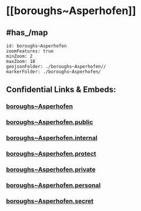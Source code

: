 # [[boroughs~Asperhofen]] 


## #has_/map  



```leaflet
id: boroughs~Asperhofen
zoomFeatures: true 
minZoom: 2 
maxZoom: 18
geojsonFolder: ./boroughs~Asperhofen//
markerFolder: ./boroughs~Asperhofen/
```


## Confidential Links & Embeds: 

### [boroughs~Asperhofen](/_Standards/Earth/Continent/Europe/Europe~Central/Austria/Austrias_States/Niederösterreich/counties~NÖ/St_Pölten/cities~St_Pölten/Asperhofen/boroughs~Asperhofen.md) 

### [boroughs~Asperhofen.public](/_public/Earth/Continent/Europe/Europe~Central/Austria/Austrias_States/Niederösterreich/counties~NÖ/St_Pölten/cities~St_Pölten/Asperhofen/boroughs~Asperhofen.public.md) 

### [boroughs~Asperhofen.internal](/_internal/Earth/Continent/Europe/Europe~Central/Austria/Austrias_States/Niederösterreich/counties~NÖ/St_Pölten/cities~St_Pölten/Asperhofen/boroughs~Asperhofen.internal.md) 

### [boroughs~Asperhofen.protect](/_protect/Earth/Continent/Europe/Europe~Central/Austria/Austrias_States/Niederösterreich/counties~NÖ/St_Pölten/cities~St_Pölten/Asperhofen/boroughs~Asperhofen.protect.md) 

### [boroughs~Asperhofen.private](/_private/Earth/Continent/Europe/Europe~Central/Austria/Austrias_States/Niederösterreich/counties~NÖ/St_Pölten/cities~St_Pölten/Asperhofen/boroughs~Asperhofen.private.md) 

### [boroughs~Asperhofen.personal](/_personal/Earth/Continent/Europe/Europe~Central/Austria/Austrias_States/Niederösterreich/counties~NÖ/St_Pölten/cities~St_Pölten/Asperhofen/boroughs~Asperhofen.personal.md) 

### [boroughs~Asperhofen.secret](/_secret/Earth/Continent/Europe/Europe~Central/Austria/Austrias_States/Niederösterreich/counties~NÖ/St_Pölten/cities~St_Pölten/Asperhofen/boroughs~Asperhofen.secret.md)

